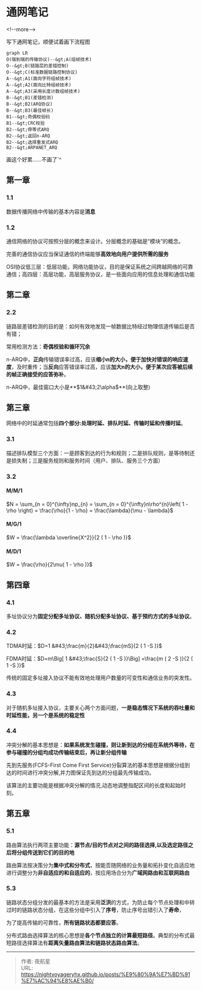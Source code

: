 # 通网笔记


&lt;!--more--&gt;

写下通网笔记，顺便试着画下流程图

```mermaid
graph LR
O(端到端的传输协议)--&gt;A(组帧技术)
O--&gt;B(链路层的差错控制)
O--&gt;C(标准数据链路控制协议)
A--&gt;A1(面向字符组帧技术)
A--&gt;A2(面向比特组帧技术)
A--&gt;A3(采用长度计数组帧技术)
B--&gt;B1(差错检测)
B--&gt;B2(ARQ协议)
B--&gt;B3(最佳帧长)
B1--&gt;奇偶校验码
B1--&gt;CRC校验
B2--&gt;停等式ARQ
B2--&gt;返回n-ARQ
B2--&gt;选择重发式ARQ
B2--&gt;ARPANET_ARQ

```

画这个好累……不画了`^

## 第一章

### 1.1

数据传播网络中传输的基本内容是**消息**

### 1.2

通信网络的协议可按照分层的概念来设计。分层概念的基础是“模块”的概念。

完善的通信协议应当保证通信的终端能够**高效地向用户提供所需的服务**

OSI协议低三层：低层功能，网络功能协议，目的是保证系统之间跨越网络的可靠通信；高四层：高层功能，高层服务协议，是一些面向应用的信息处理和通信功能



## 第二章

### 2.2

链路层差错检测的目的是：如何有效地发现一帧数据比特经过物理信道传输后是否有错；

常用检测方法：**奇偶校验和循环冗余**

n-ARQ中，**正向**传输错误率过高，应该**缩小n的大小，便于加快对错误的响应速度**，及时重传；当**反向**应答错误率过高，应该**加大n的大小，便于某次应答被后续的帧正确接受的应答弥补**。

n-ARQ中，最佳窗口大小是**$1&#43;2\alpha$**(向上取整)





## 第三章

网络中的时延通常包括**四个部分:处理时延、排队时延、传输时延和传播时延**。

### 3.1

描述排队模型三个方面：一是顾客到达的行为和规则；二是排队规则，是等待制还是损失制；三是服务规则和服务时间（用户、排队、服务三个方面）

###  3.2

#### M/M/1

$N = \sum_{n = 0}^{\infty}np_{n} = \sum_{n = 0}^{\infty}n\rho^{n}\left( 1 - \rho \right) = \frac{\rho}{1 - \rho} = \frac{\lambda}{\mu - \lambda}$

#### M/G/1

$W = \frac{\lambda \overline{X^2}}{2 ( 1 - \rho )}$

#### M/D/1

$W = \frac{\rho}{2\mu( 1 - \rho )}$



## 第四章

### 4.1

多址协议分为**固定分配多址协议、随机分配多址协议、基于预约方式的多址协议**。

### 4.2

TDMA时延：$D=1 &#43;\frac{m}{2}&#43;\frac{mS}{2 ( 1 -S )}$

FDMA时延：$D=m\Big[ 1 &#43;\frac{S}{2 ( 1 -S )}\Big] =\frac{m ( 2 -S )}{2 ( 1 -S )}$



传统的固定多址接入协议不能有效地处理用户数量的可变性和通信业务的突发性。

### 4.3

对于随机多址接入协议，主要关心两个方面问题，**一是稳态情况下系统的吞吐量和时延性能，另一个是系统的稳定性**

### 4.4

冲突分解的基本思想是：**如果系统发生碰撞，则让新到达的分组在系统外等待，在参与碰撞的分组均成功传输结束后，再让新分组传输**

先到先服务(FCFS-First Come First Service)分裂算法的基本思想是根据分组到达的时间进行冲突分解,并力图保证先到达的分组最先传输成功。

该算法的主要功能是根据冲突分解的情况,动态地调整指配区间的长度和起始时刻。

##  第五章

### 5.1

路由算法执行两项主要功能：**源节点/目的节点对之间的路径选择,以及选定路径之后将分组传送到它们的目的地**

路由算法按决策分为**集中式和分布式**，按能否随网络的业务量和拓扑变化自适应地进行调整分为**非自适应的和自适应的**，按应用场合分为**广域网路由和互联网路由**

### 5.3

链路状态分组分发的最基本的方法是采用**泛洪**的方式，为防止每个节点处理和中转过时的链路状态分组，在这些分组中引入了**序号**，防止序号出错引入了**寿命**，

为了提高传输的可靠性，**所有链路状态都要应答**。

分布式路由选择算法的核心思想是**各个节点独立的计算最短路径**。典型的分布式最短路径选择算法有**距离矢量路由算法和链路状态路由算法**。



---

> 作者: 夜航星  
> URL: https://nightvoyageryhx.github.io/posts/%E9%80%9A%E7%BD%91%E7%AC%94%E8%AE%B0/  

